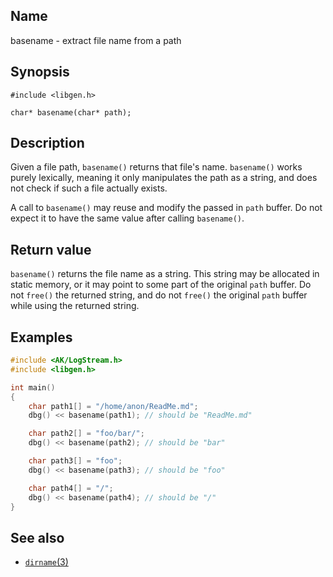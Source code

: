 ## Name

basename - extract file name from a path

## Synopsis

```**c++
#include <libgen.h>

char* basename(char* path);
```

## Description

Given a file path, `basename()` returns that file's name. `basename()` works
purely lexically, meaning it only manipulates the path as a string, and does not
check if such a file actually exists.

A call to `basename()` may reuse and modify the passed in `path` buffer. Do not
expect it to have the same value after calling `basename()`.

## Return value

`basename()` returns the file name as a string. This string may be allocated in
static memory, or it may point to some part of the original `path` buffer. Do
not `free()` the returned string, and do not `free()` the original `path` buffer
while using the returned string.

## Examples

```c++
#include <AK/LogStream.h>
#include <libgen.h>

int main()
{
    char path1[] = "/home/anon/ReadMe.md";
    dbg() << basename(path1); // should be "ReadMe.md"

    char path2[] = "foo/bar/";
    dbg() << basename(path2); // should be "bar"

    char path3[] = "foo";
    dbg() << basename(path3); // should be "foo"

    char path4[] = "/";
    dbg() << basename(path4); // should be "/"
}
```

## See also

- [`dirname`(3)](dirname.md)
